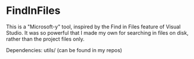 # FindInFiles
This is a "Microsoft-y" tool, inspired by the Find in Files feature of Visual Studio. It was so powerful that I made my own for searching in files on disk, rather than the project files only.

Dependencies:
utils/ (can be found in my repos)
